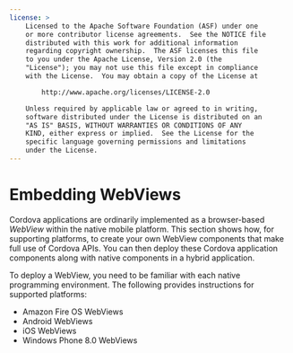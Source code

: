 ```yaml
---
license: >
    Licensed to the Apache Software Foundation (ASF) under one
    or more contributor license agreements.  See the NOTICE file
    distributed with this work for additional information
    regarding copyright ownership.  The ASF licenses this file
    to you under the Apache License, Version 2.0 (the
    "License"); you may not use this file except in compliance
    with the License.  You may obtain a copy of the License at

        http://www.apache.org/licenses/LICENSE-2.0

    Unless required by applicable law or agreed to in writing,
    software distributed under the License is distributed on an
    "AS IS" BASIS, WITHOUT WARRANTIES OR CONDITIONS OF ANY
    KIND, either express or implied.  See the License for the
    specific language governing permissions and limitations
    under the License.
---
```


# Embedding WebViews

Cordova applications are ordinarily implemented as a browser-based
_WebView_ within the native mobile platform. This section shows how,
for supporting platforms, to create your own WebView components that
make full use of Cordova APIs. You can then deploy these Cordova
application components along with native components in a hybrid
application.

To deploy a WebView, you need to be familiar with each native
programming environment. The following provides instructions for
supported platforms:

- Amazon Fire OS WebViews
- Android WebViews
- iOS WebViews
- Windows Phone 8.0 WebViews